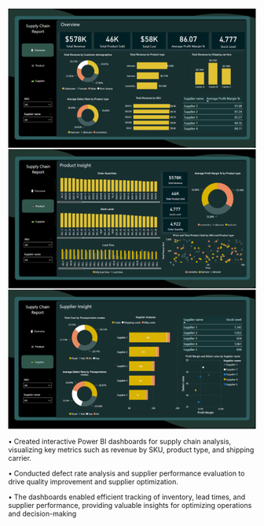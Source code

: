 ![Image Text](https://github.com/shubhangidoltade/Supply-Chain-Report/blob/0aa5c22a123d2a5d752bea92ddc237167bec8a21/Supply%20chain%20Power%20BI%20Dashboard.png)
![Image Text](https://github.com/shubhangidoltade/Supply-Chain-Report/blob/c2898f72b87de329c5d89d005e51c232de492e6b/Supply%20Chain%20Analysis%20Dashboard2.png)
![Image Text](https://github.com/shubhangidoltade/Supply-Chain-Report/blob/272672fab658d2a3fa6f0aa883ad3fc966661fa2/Supply%20Chain%20Analysis%20Dashboard3.png)

• Created interactive Power BI dashboards for supply chain analysis, visualizing key metrics such as revenue by SKU, product type, and shipping carrier.

• Conducted defect rate analysis and supplier performance evaluation to drive quality improvement and supplier optimization.

• The dashboards enabled efficient tracking of inventory, lead times, and supplier performance, providing valuable insights for optimizing operations and decision-making

